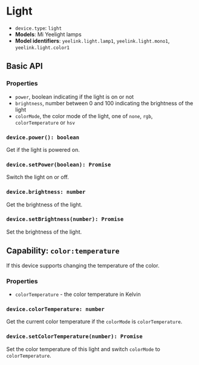 # Light

* `device.type`: `light`
* **Models**: Mi Yeelight lamps
* **Model identifiers**: `yeelink.light.lamp1`, `yeelink.light.mono1`, `yeelink.light.color1`


## Basic API

### Properties

* `power`, boolean indicating if the light is on or not
* `brightness`, number between 0 and 100 indicating the brightness of the light
* `colorMode`, the color mode of the light, one of `none`, `rgb`, `colorTemperature` or `hsv`

### `device.power(): boolean`

Get if the light is powered on.

### `device.setPower(boolean): Promise`

Switch the light on or off.

### `device.brightness: number`

Get the brightness of the light.

### `device.setBrightness(number): Promise`

Set the brightness of the light.

## Capability: `color:temperature`

If this device supports changing the temperature of the color.

### Properties

* `colorTemperature` - the color temperature in Kelvin

### `device.colorTemperature: number`

Get the current color temperature if the `colorMode` is `colorTemperature`.

### `device.setColorTemperature(number): Promise`

Set the color temperature of this light and switch `colorMode` to `colorTemperature`.
